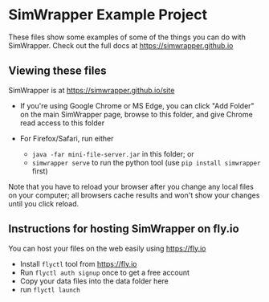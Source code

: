 # SimWrapper Example Project

These files show some examples of some of the things you can do with SimWrapper. Check out the full docs at https://simwrapper.github.io

## Viewing these files

SimWrapper is at https://simwrapper.github.io/site

- If you're using Google Chrome or MS Edge, you can click "Add Folder" on the main
  SimWrapper page, browse to this folder, and give Chrome read access to this folder

- For Firefox/Safari, run either 
   - `java -far mini-file-server.jar` in this folder; or
   - `simwrapper serve` to run the python tool (use `pip install simwrapper` first)

Note that you have to reload your browser after you change any local files on your computer;
all browsers cache results and won't show your changes until you click reload.


## Instructions for hosting SimWrapper on fly.io

You can host your files on the web easily using https://fly.io

- Install `flyctl` tool from https://fly.io
- Run `flyctl auth signup` once to get a free account
- Copy your data files into the data folder here
- run `flyctl launch`


